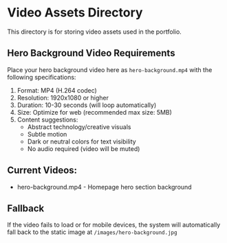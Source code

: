 # Video Assets Directory

This directory is for storing video assets used in the portfolio.

## Hero Background Video Requirements

Place your hero background video here as `hero-background.mp4` with the following specifications:

1. Format: MP4 (H.264 codec)
2. Resolution: 1920x1080 or higher
3. Duration: 10-30 seconds (will loop automatically)
4. Size: Optimize for web (recommended max size: 5MB)
5. Content suggestions:
   - Abstract technology/creative visuals
   - Subtle motion
   - Dark or neutral colors for text visibility
   - No audio required (video will be muted)

## Current Videos:
- hero-background.mp4 - Homepage hero section background

## Fallback
If the video fails to load or for mobile devices, the system will automatically fall back to the static image at `/images/hero-background.jpg`
